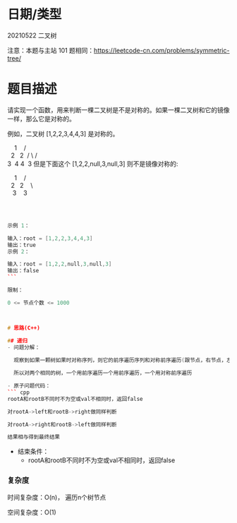 
<!--
 * @Author: baisichen
 * @Date: 2021-05-10 10:20:04
 * @LastEditTime: 2021-05-21 20:49:57
 * @LastEditors: baisichen
 * @Description: 
-->
# 日期/类型
20210522 二叉树

注意：本题与主站 101 题相同：https://leetcode-cn.com/problems/symmetric-tree/

# 题目描述
请实现一个函数，用来判断一棵二叉树是不是对称的。如果一棵二叉树和它的镜像一样，那么它是对称的。

例如，二叉树 [1,2,2,3,4,4,3] 是对称的。

    1
   / \
  2   2
 / \ / \
3  4 4  3
但是下面这个 [1,2,2,null,3,null,3] 则不是镜像对称的:

    1
   / \
  2   2
   \   \
   3    3

 
``` cpp

示例 1：

输入：root = [1,2,2,3,4,4,3]
输出：true
示例 2：

输入：root = [1,2,2,null,3,null,3]
输出：false
``` 

限制：

0 <= 节点个数 <= 1000



# 思路(C++)

## 递归
- 问题分解：
  
  观察到如果一颗树如果时对称序列，则它的前序遍历序列和对称前序遍历(跟节点，右节点，左节点)序列相同，包括了null

  所以对两个相同的树，一个用前序遍历一个用前序遍历，一个用对称前序遍历

- 原子问题代码：
``` cpp
rootA和rootB不同时不为空或val不相同时，返回false

对rootA->left和rootB->right做同样判断

对rootA->right和rootB->left做同样判断

结果相与得到最终结果
```

- 结束条件：
  - rootA和rootB不同时不为空或val不相同时，返回false

### 复杂度
时间复杂度：O(n)， 遍历n个树节点

空间复杂度：O(1)